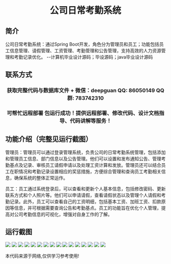 <p><h1 align="center">公司日常考勤系统</h1></p>

## 简介
公司日常考勤系统：通过Spring Boot开发，角色分为管理员和员工；功能包括员工信息管理、请假管理、工资管理、考勤管理和公告管理，支持高效的人力资源管理和考勤记录优化。    --计算机毕业设计源码；毕设源码；java毕业设计源码


## 联系方式
<p><h3 align="center">获取完整代码与数据库文件 + 微信：deepguan QQ: 86050149 QQ群: 783742310</h3></p>
<p><h3 align="center">可帮忙远程部署 包运行成功！提供远程部署、修改代码、设计文档指导、代码讲解等服务！</h3></p>

## 功能介绍（完整见运行截图）
管理员：管理员可以通过登录管理系统，负责公司的日常考勤系统管理，包括添加和管理员工信息、部门信息以及公告管理。他们可以设置和发布通知公告、管理考勤基点及记录、审核员工请假申请以及处理工资计算和发放。管理员还可以结合员工在职情况和考勤记录设置相应的奖惩措施，方便综合管理和查询员工考勤相关信息，确保系统的整体正常运作。

员工：员工通过系统登录后，可以查看和更新个人基本信息，包括修改密码、更新联系方式和个人照片等。他们可以申请请假，查看请假状态以及管理个人请假和考勤记录。此外，员工可以查看自己的工资明细，包括基本工资、加班工资、扣款原因等信息，并可根据需要查询公告和考勤基点。员工的功能旨在优化个人管理，提高对公司考勤信息的可视化，增强对自身工作的了解。


## 运行截图
![](img/001.jpg)
![](img/002.jpg)
![](img/003.jpg)
![](img/004.jpg)
![](img/005.jpg)
![](img/006.jpg)
![](img/007.jpg)
![](img/008.jpg)
![](img/009.jpg)
![](img/010.jpg)
![](img/011.jpg)
![](img/012.jpg)
![](img/013.jpg)
![](img/014.jpg)
![](img/015.jpg)
![](img/016.jpg)

<p>本代码来源于网络,仅供学习参考使用!</p>
